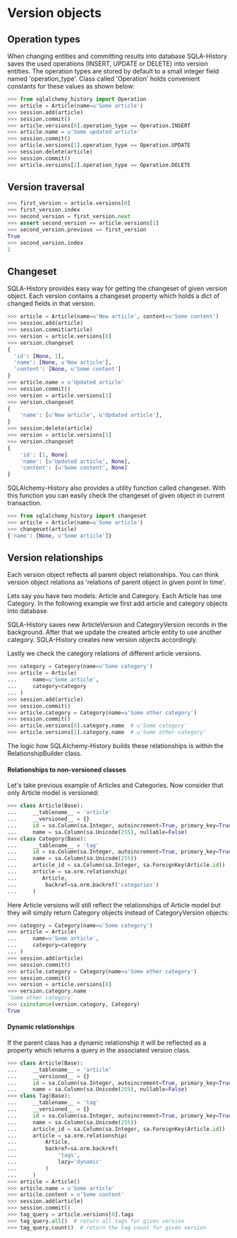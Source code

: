 # Version objects

## Operation types

When changing entities and committing results into database SQLA-History saves the used
operations (INSERT, UPDATE or DELETE) into version entities. The operation types are stored
by default to a small integer field named 'operation_type'. Class called 'Operation' holds
convenient constants for these values as shown below:

```python
>>> from sqlalchemy_history import Operation
>>> article = Article(name=u'Some article')
>>> session.add(article)
>>> session.commit()
>>> article.versions[0].operation_type == Operation.INSERT
>>> article.name = u'Some updated article'
>>> session.commit()
>>> article.versions[1].operation_type == Operation.UPDATE
>>> session.delete(article)
>>> session.commit()
>>> article.versions[2].operation_type == Operation.DELETE
```

## Version traversal

```python
>>> first_version = article.versions[0]
>>> first_version.index
>>> second_version = first_version.next
>>> assert second_version == article.versions[1]
>>> second_version.previous == first_version
True
>>> second_version.index
1
```

## Changeset

SQLA-History provides easy way for getting the changeset of given version object. Each version contains a changeset
property which holds a dict of changed fields in that version.

```python
>>> article = Article(name=u'New article', content=u'Some content')
>>> session.add(article)
>>> session.commit(article)
>>> version = article.versions[0]
>>> version.changeset
{
  'id': [None, 1],
  'name': [None, u'New article'],
  'content': [None, u'Some content']
}
>>> article.name = u'Updated article'
>>> session.commit()
>>> version = article.versions[1]
>>> version.changeset
{
    'name': [u'New article', u'Updated article'],
}
>>> session.delete(article)
>>> version = article.versions[1]
>>> version.changeset
{
    'id': [1, None]
    'name': [u'Updated article', None],
    'content': [u'Some content', None]
}
```

SQLAlchemy-History also provides a utility function called changeset. With this function
you can easily check the changeset of given object in current transaction.

```python
>>> from sqlalchemy_history import changeset
>>> article = Article(name=u'Some article')
>>> changeset(article)
{'name': [None, u'Some article']}
```

## Version relationships

Each version object reflects all parent object relationships. You can think version object relations as 'relations of parent object in given point in time'.

Lets say you have two models: Article and Category. Each Article has one Category. In the following example we first add article and category objects into database.

SQLA-History saves new ArticleVersion and CategoryVersion records in the background. After that we update the created article entity to use another category. SQLA-History creates new version objects accordingly.

Lastly we check the category relations of different article versions.

```python
>>> category = Category(name=u'Some category')
>>> article = Article(
...     name=u'Some article',
...     category=category
... )
>>> session.add(article)
>>> session.commit()
>>> article.category = Category(name=u'Some other category')
>>> session.commit()
>>> article.versions[0].category.name  # u'Some category'
>>> article.versions[1].category.name  # u'Some other category'
```

The logic how SQLAlchemy-History builds these relationships is within the RelationshipBuilder class.

#### Relationships to non-versioned classes

Let's take previous example of Articles and Categories. Now consider that only Article model is versioned:

```python
>>> class Article(Base):
...     __tablename__ = 'article'
...     __versioned__ = {}
...     id = sa.Column(sa.Integer, autoincrement=True, primary_key=True)
...     name = sa.Column(sa.Unicode(255), nullable=False)
>>> class Category(Base):
...     __tablename__ = 'tag'
...     id = sa.Column(sa.Integer, autoincrement=True, primary_key=True)
...     name = sa.Column(sa.Unicode(255))
...     article_id = sa.Column(sa.Integer, sa.ForeignKey(Article.id))
...     article = sa.orm.relationship(
...        Article,
...         backref=sa.orm.backref('categories')
...     )
```

Here Article versions will still reflect the relationships of Article model but they will simply return Category objects instead of CategoryVersion objects:

```python
>>> category = Category(name=u'Some category')
>>> article = Article(
...     name=u'Some article',
...     category=category
... )
>>> session.add(article)
>>> session.commit()
>>> article.category = Category(name=u'Some other category')
>>> session.commit()
>>> version = article.versions[0]
>>> version.category.name
'Some other category'
>>> isinstance(version.category, Category)
True
```

#### Dynamic relationships

If the parent class has a dynamic relationship it will be reflected as a property which returns a query in the associated version class.

```python
>>> class Article(Base):
...     __tablename__ = 'article'
...     __versioned__ = {}
...     id = sa.Column(sa.Integer, autoincrement=True, primary_key=True)
...     name = sa.Column(sa.Unicode(255), nullable=False)
>>> class Tag(Base):
...     __tablename__ = 'tag'
...     __versioned__ = {}
...     id = sa.Column(sa.Integer, autoincrement=True, primary_key=True)
...     name = sa.Column(sa.Unicode(255))
...     article_id = sa.Column(sa.Integer, sa.ForeignKey(Article.id))
...     article = sa.orm.relationship(
...         Article,
...         backref=sa.orm.backref(
...             'tags',
...             lazy='dynamic'
...         )
...     )
>>> article = Article()
>>> article.name = u'Some article'
>>> article.content = u'Some content'
>>> session.add(article)
>>> session.commit()
>>> tag_query = article.versions[0].tags
>>> tag_query.all()  # return all tags for given version
>>> tag_query.count()  # return the tag count for given version
```

